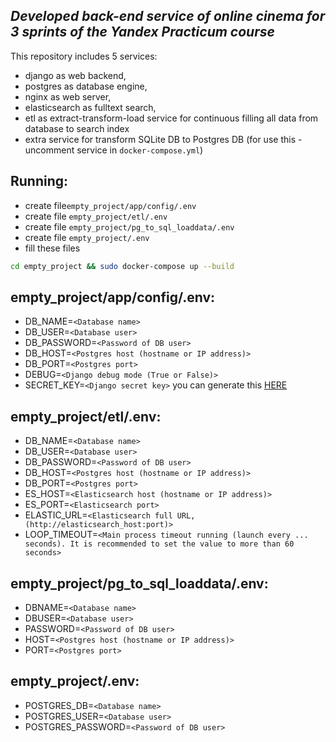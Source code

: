 ## _Developed back-end service of online cinema for 3 sprints of the Yandex Practicum course_


This repository includes 5 services: 
- django as web backend, 
- postgres as database engine, 
- nginx as web server,
- elasticsearch as fulltext search, 
- etl as extract-transform-load service for continuous filling all data from database to search index
- extra service for transform SQLite DB to Postgres DB (for use this - uncomment service in `docker-compose.yml`)

## Running:
 - create file`empty_project/app/config/.env`
 - create file `empty_project/etl/.env`
 - create file `empty_project/pg_to_sql_loaddata/.env`
 - create file `empty_project/.env`
 - fill these files
```sh
cd empty_project && sudo docker-compose up --build
```

## empty_project/app/config/.env:
 - DB_NAME=`<Database name>`
 - DB_USER=`<Database user>`
 - DB_PASSWORD=`<Password of DB user>`
 - DB_HOST=`<Postgres host (hostname or IP address)>`
 - DB_PORT=`<Postgres port>`
 - DEBUG=`<Django debug mode (True or False)>`
 - SECRET_KEY=`<Django secret key>` you can generate this [HERE](https://djecrety.ir/)

## empty_project/etl/.env:
- DB_NAME=`<Database name>`
- DB_USER=`<Database user>`
- DB_PASSWORD=`<Password of DB user>`
- DB_HOST=`<Postgres host (hostname or IP address)>`
- DB_PORT=`<Postgres port>`
- ES_HOST=`<Elasticsearch host (hostname or IP address)>`
- ES_PORT=`<Elasticsearch port>`
- ELASTIC_URL=`<Elasticsearch full URL, (http://elasticsearch_host:port)>`
- LOOP_TIMEOUT=`<Main process timeout running (launch every ... seconds). It is recommended to set the value to more than
60 seconds>`

## empty_project/pg_to_sql_loaddata/.env:
 - DBNAME=`<Database name>`
 - DBUSER=`<Database user>`
 - PASSWORD=`<Password of DB user>`
 - HOST=`<Postgres host (hostname or IP address)>`
 - PORT=`<Postgres port>`

## empty_project/.env:
- POSTGRES_DB=`<Database name>`
- POSTGRES_USER=`<Database user>`
- POSTGRES_PASSWORD=`<Password of DB user>`
